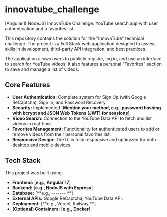 # innovatube_challenge
[Angular & NodeJS] InnovaTube Challenge: YouTube search app with user authentication and a favorites list.


This repository contains the solution for the "InnovaTube" technical challenge. The project is a Full Stack web application designed to assess skills in development, third-party API integration, and best practices.

The application allows users to publicly register, log in, and use an interface to search for YouTube videos. It also features a personal "Favorites" section to save and manage a list of videos.

## Core Features

* **User Authentication:** Complete system for Sign Up (with Google ReCaptcha), Sign In, and Password Recovery.
* **Security:** Implemented [**Mention your method, e.g., password hashing with bcrypt and JSON Web Tokens (JWT) for sessions**].
* **Video Search:** Connection to the YouTube Data API to fetch and list videos in real-time.
* **Favorites Management:** Functionality for authenticated users to add or remove videos from their personal favorites list.
* **Responsive Design:** The UI is fully responsive and optimized for both desktop and mobile devices.

## Tech Stack

This project was built using:

* **Frontend:** [**e.g., Angular 17**]
* **Backend:** [**e.g., NodeJS with Express**]
* **Database:** [**e.g., -------  **]
* **External APIs:** Google ReCaptcha, YouTube Data API.
* **Deployment:** [**e.g., Vercel, Railway **]
* **(Optional) Containers:** [**e.g., Docker**]


